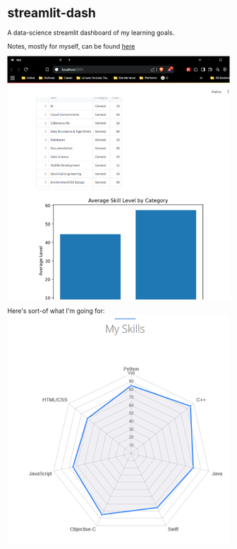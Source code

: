 # streamlit-dash
A data-science streamlit dashboard of my learning goals.

Notes, mostly for myself, can be found [here](https://notebook.mchase.me/career/compsci-and-development/data-analytics-and-vizualization/py.streamlit-package/streamlit-dashboard-w-dvc)

![BasicApp](docs/dashboard-basic.png)

Here's sort-of what I'm going for:
![img.png](docs/claywebb-example.png)
